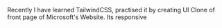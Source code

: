 Recently I have learned TailwindCSS, practised it by creating UI Clone of front page of Microsoft's Website. Its responsive
